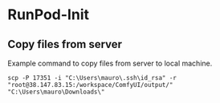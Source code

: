 # RunPod-Init

## Copy files from server

Example command to copy files from server to local machine.
```
scp -P 17351 -i "C:\Users\mauro\.ssh\id_rsa" -r "root@38.147.83.15:/workspace/ComfyUI/output/" "C:\Users\mauro\Downloads\"
```
